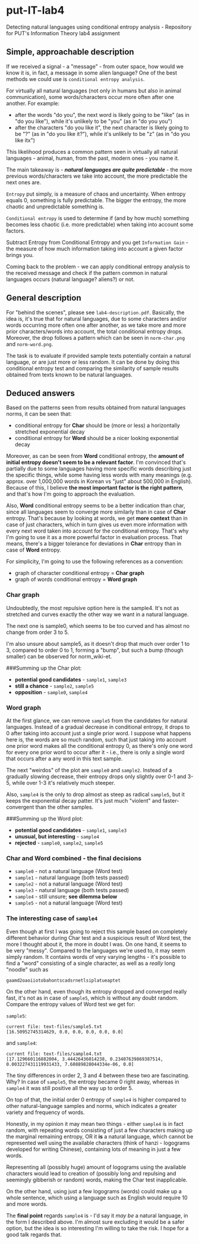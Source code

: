 # put-IT-lab4
Detecting natural languages using conditional entropy analysis - Repository for PUT's Information Theory lab4 assignment

## Simple, approachable description
If we received a signal - a "message" - from outer space, how would we know it is, in fact, a message in some alien language? One of the best methods we could use is `conditional entropy analysis`.

For virtually all natural languages (not only in humans but also in animal communication), some words/characters occur more often after one another. For example:
- after the words "do you", the next word is likely going to be "like" (as in "do you like"), while it's unlikely to be "you" (as in "do you you")
- after the characters "do you like it", the next character is likely going to be "?" (as in "do you like it?"), while it's unlikely to be "z" (as in "do you like itx")

This likelihood produces a common pattern seen in virtually all natural languages - animal, human, from the past, modern ones - you name it.

The main takeaway is - ***natural languages are quite predictable*** - the more previous words/characters we take into account, the more predictable the next ones are.

`Entropy` put simply, is a measure of chaos and uncertainty. When entropy equals 0, something is fully predictable. The bigger the entropy, the more chaotic and unpredictable something is.

`Conditional entropy` is used to determine if (and by how much) something becomes less chaotic (i.e. more predictable) when taking into account some factors.

Subtract Entropy from Conditional Entropy and you get `Information Gain` - the measure of how much information taking into account a given factor brings you.

Coming back to the problem - we can apply conditional entropy analysis to the received message and check if the pattern common in natural languages occurs (natural language? aliens?) or not.

## General description
For "behind the scenes", please see `lab4-description.pdf`. Basically, the idea is, it's true that for natural
languages, due to some characters and/or words occurring more often one after another, as we take more and more prior
characters/words into account, the total conditional entropy drops. Moreover, the drop follows a pattern which can be
seen in `norm-char.png` and `norm-word.png`.

The task is to evaluate if provided sample texts potentially contain a natural language, or are just more or less
random. It can be done by doing this conditional entropy test and comparing the similarity of sample results obtained
from texts known to be natural languages.

## Deduced answers

Based on the patterns seen from results obtained from natural languages norms, it can be seen that:

- conditional entropy for **Char** should be (more or less) a horizontally stretched exponential decay
- conditional entropy for **Word** should be a nicer looking exponential decay

Moreover, as can be seen from **Word** conditional entropy, the **amount of initial entropy doesn't seem to be a
relevant factor**. I'm convinced that's partially due to some languages having more specific words describing just the
specific things, while some having less words with many meanings (e.g. approx. over 1,000,000 words in Korean vs "just"
about 500,000 in English). Because of this, I believe **the most important factor is the right pattern**, and that's how
I'm going to approach the evaluation.

Also, **Word** conditional entropy seems to be a better indication than char, since all languages seem to converge more
similarly than in case of **Char** entropy. That's because by looking at words, we get **more context** than in case of
just characters, which in turn gives us even more information with every next word taken into account for the
conditional entropy. That's why I'm going to use it as a more powerful factor in evaluation process. That means, there's
a bigger tolerance for deviations in **Char** entropy than in case of **Word** entropy.

For simplicity, I'm going to use the following references as a convention:

- graph of character conditional entropy = **Char graph**
- graph of words conditional entropy = **Word graph**

### Char graph
Undoubtedly, the most repulsive option here is the sample4. It's not as stretched and curves exactly the other way we
want in a natural language.

The next one is sample0, which seems to be too curved and has almost no change from order 3
to 5.

I'm also unsure about sample5, as it doesn't drop that much over order 1 to 3, compared to order 0 to 1, forming a
"bump", but such a bump (though smaller) can be observed for norm_wiki-et.

###Summing up the Char plot:

- **potential good candidates** - `sample1`, `sample3`
- **still a chance** - `sample2`, `sample5`
- **opposition** - `sample0`, `sample4`

### Word graph
At the first glance, we can remove `sample5` from the candidates for natural languages. Instead of a gradual decrease in
conditional entropy, it drops to 0 after taking into account just a single prior word. I suppose what happens here is,
the words are so much random, such that just taking into account one prior word makes all the conditional entropy 0, as
there's only one word for every one prior word to occur after it - i.e., there is only a single word that occurs after a
any word in this text sample.

The next "weirdos" of the plot are `sample0` and `sample2`. Instead of a gradually slowing decrease, their entropy drops
only slightly over 0-1 and 3-5, while over 1-3 it's relatively much steeper.

Also, `sample4` is the only to drop almost as steep as radical `sample5`, but it keeps the exponential decay patter.
It's just much "violent" and faster-convergent than the other samples.

###Summing up the Word plot:

- **potential good candidates** - `sample1`, `sample3`
- **unusual, but interesting** - `sample4`
- **rejected** - `sample0`, `sample2`, `sample5`

### Char and Word combined - the final decisions

- `sample0` - not a natural language (Word test)
- `sample1` - natural language (both tests passed)
- `sample2` - not a natural language (Word test)
- `sample3` - natural language (both tests passed)
- `sample4` - still unsure; **see dilemma below**
- `sample5` - not a natural language (Word test)

### The interesting case of `sample4`

Even though at first I was going to reject this sample based on completely different behavior during Char test and a
suspicious result of Word test, the more I thought about it, the more in doubt I was. On one hand, it seems to be
very "messy". Compared to the languages we're used to, it may seem simply random. It contains words of very varying
lengths - it's possible to find a "word" consisting of a single character, as well as a *really* long "noodle" such as

`gaamd2oaoiiotobahontscadsrnetlsiplatueaptet`

On the other hand, even though its entropy dropped and converged really fast, it's not as in case of `sample5`, which
is without any doubt random. Compare the entropy values of Word test we get for:

`sample5`:
```
current file: text-files/sample5.txt
[16.50952745314629, 0.0, 0.0, 0.0, 0.0, 0.0]
```

and `sample4`:
```
current file: text-files/sample4.txt
[17.129660116882004, 3.44426436014238, 0.23407639869387514, 0.003227431119931433, 7.60889828044334e-06, 0.0]

```

The tiny differences in order 2, 3 and 4 between these two are fascinating. Why? In case of `sample5`, the entropy
became 0 right away, whereas in `sample4` it was still positive all the way up to order 5.

On top of that, the initial order 0 entropy of `sample4` is higher compared to other natural-language samples and norms,
which indicates a greater variety and frequency of words.

Honestly, in my opinion it may mean two things - either `sample4` is in fact random, with repeating words consisting of
just a few characters making up the marginal remaining entropy, OR it **is** a natural language, which cannot be
represented well using the available characters (think of hanzi - logograms developed for writing Chinese), containing
lots of meaning in just a few words.

Representing all (possibly huge) amount of logograms using the available characters
would lead to creation of (possibly long and repulsing and seemingly gibberish or random) words, making the Char test
inapplicable.

On the other hand, using just a few logograms (words) could make up a whole sentence, which using a language such as
English would require 10 and more words.

The **final point** regards `sample4` is - I'd say it *may be* a natural language, in the form I described above.
I'm almost sure excluding it would be a safer option, but the idea is so interesting I'm willing to take the risk. I
hope for a good talk regards that.
